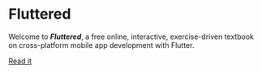 # Fluttered

Welcome to **_Fluttered_**, a free online, interactive, exercise-driven
textbook on cross-platform mobile app development with Flutter.

[Read it](https://fluttered-book.github.io/)
